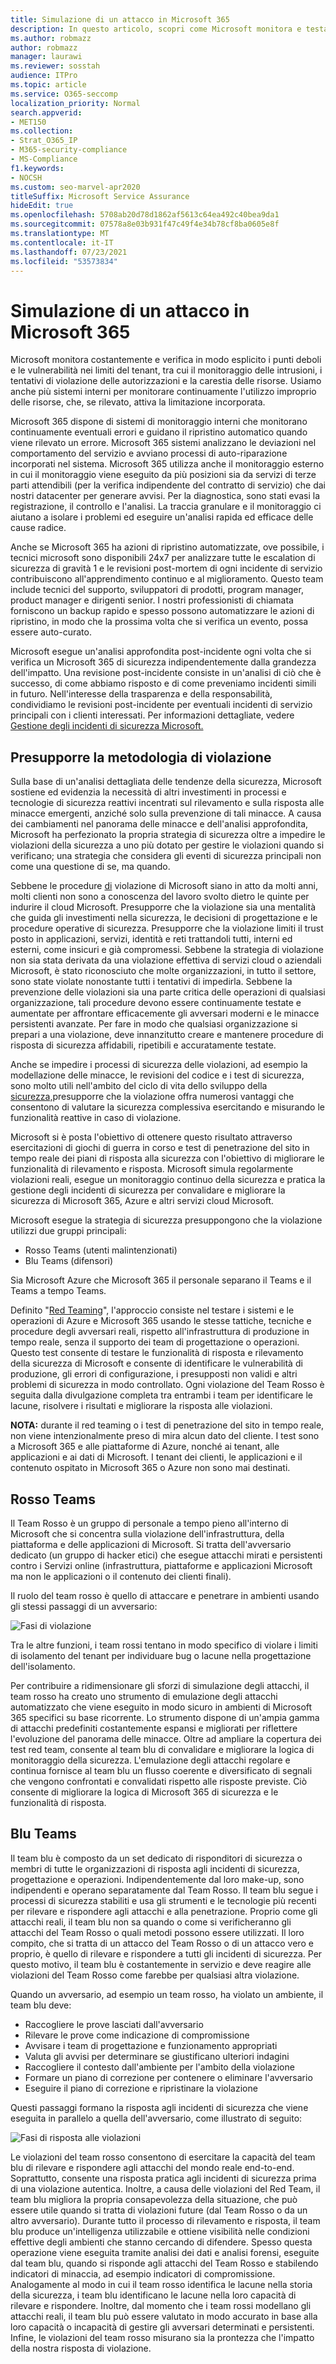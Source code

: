 ```yaml
---
title: Simulazione di un attacco in Microsoft 365
description: In questo articolo, scopri come Microsoft monitora e testa continuamente i limiti del tenant per Microsoft 365.
ms.author: robmazz
author: robmazz
manager: laurawi
ms.reviewer: sosstah
audience: ITPro
ms.topic: article
ms.service: O365-seccomp
localization_priority: Normal
search.appverid:
- MET150
ms.collection:
- Strat_O365_IP
- M365-security-compliance
- MS-Compliance
f1.keywords:
- NOCSH
ms.custom: seo-marvel-apr2020
titleSuffix: Microsoft Service Assurance
hideEdit: true
ms.openlocfilehash: 5708ab20d78d1862af5613c64ea492c40bea9da1
ms.sourcegitcommit: 07578a8e03b931f47c49f4e34b78cf8ba0605e8f
ms.translationtype: MT
ms.contentlocale: it-IT
ms.lasthandoff: 07/23/2021
ms.locfileid: "53573834"
---
```

# <a name="attack-simulation-in-microsoft-365"></a>Simulazione di un attacco in Microsoft 365

Microsoft monitora costantemente e verifica in modo esplicito i punti deboli e le vulnerabilità nei limiti del tenant, tra cui il monitoraggio delle intrusioni, i tentativi di violazione delle autorizzazioni e la carestia delle risorse. Usiamo anche più sistemi interni per monitorare continuamente l'utilizzo improprio delle risorse, che, se rilevato, attiva la limitazione incorporata.

Microsoft 365 dispone di sistemi di monitoraggio interni che monitorano continuamente eventuali errori e guidano il ripristino automatico quando viene rilevato un errore. Microsoft 365 sistemi analizzano le deviazioni nel comportamento del servizio e avviano processi di auto-riparazione incorporati nel sistema. Microsoft 365 utilizza anche il monitoraggio esterno in cui il monitoraggio viene eseguito da più posizioni sia da servizi di terze parti attendibili (per la verifica indipendente del contratto di servizio) che dai nostri datacenter per generare avvisi. Per la diagnostica, sono stati evasi la registrazione, il controllo e l'analisi. La traccia granulare e il monitoraggio ci aiutano a isolare i problemi ed eseguire un'analisi rapida ed efficace delle cause radice.

Anche se Microsoft 365 ha azioni di ripristino automatizzate, ove possibile, i tecnici microsoft sono disponibili 24x7 per analizzare tutte le escalation di sicurezza di gravità 1 e le revisioni post-mortem di ogni incidente di servizio contribuiscono all'apprendimento continuo e al miglioramento. Questo team include tecnici del supporto, sviluppatori di prodotti, program manager, product manager e dirigenti senior. I nostri professionisti di chiamata forniscono un backup rapido e spesso possono automatizzare le azioni di ripristino, in modo che la prossima volta che si verifica un evento, possa essere auto-curato.

Microsoft esegue un'analisi approfondita post-incidente ogni volta che si verifica un Microsoft 365 di sicurezza indipendentemente dalla grandezza dell'impatto. Una revisione post-incidente consiste in un'analisi di ciò che è successo, di come abbiamo risposto e di come preveniamo incidenti simili in futuro. Nell'interesse della trasparenza e della responsabilità, condividiamo le revisioni post-incidente per eventuali incidenti di servizio principali con i clienti interessati. Per informazioni dettagliate, vedere [Gestione degli incidenti di sicurezza Microsoft.](assurance-security-incident-management.md)

## <a name="assume-breach-methodology"></a>Presupporre la metodologia di violazione

Sulla base di un'analisi dettagliata delle tendenze della sicurezza, Microsoft sostiene ed evidenzia la necessità di altri investimenti in processi e tecnologie di sicurezza reattivi incentrati sul rilevamento e sulla risposta alle minacce emergenti, anziché solo sulla prevenzione di tali minacce. A causa dei cambiamenti nel panorama delle minacce e dell'analisi approfondita, Microsoft ha perfezionato la propria strategia di sicurezza oltre a impedire le violazioni della sicurezza a uno più dotato per gestire le violazioni quando si verificano; una strategia che considera gli eventi di sicurezza principali non come una questione di se, ma quando.

Sebbene le procedure [di](https://www.microsoft.com/TrustCenter/Security/default.aspx) violazione di Microsoft siano in atto da molti anni, molti clienti non sono a conoscenza del lavoro svolto dietro le quinte per indurire il cloud Microsoft. Presupporre che la violazione sia una mentalità che guida gli investimenti nella sicurezza, le decisioni di progettazione e le procedure operative di sicurezza. Presupporre che la violazione limiti il trust posto in applicazioni, servizi, identità e reti trattandoli tutti, interni ed esterni, come insicuri e già compromessi. Sebbene la strategia di violazione non sia stata derivata da una violazione effettiva di servizi cloud o aziendali Microsoft, è stato riconosciuto che molte organizzazioni, in tutto il settore, sono state violate nonostante tutti i tentativi di impedirla. Sebbene la prevenzione delle violazioni sia una parte critica delle operazioni di qualsiasi organizzazione, tali procedure devono essere continuamente testate e aumentate per affrontare efficacemente gli avversari moderni e le minacce persistenti avanzate. Per fare in modo che qualsiasi organizzazione si prepari a una violazione, deve innanzitutto creare e mantenere procedure di risposta di sicurezza affidabili, ripetibili e accuratamente testate.

Anche se impedire i processi di sicurezza delle violazioni, ad esempio la modellazione delle minacce, le revisioni del codice e i test di sicurezza, sono molto utili nell'ambito del ciclo di vita dello sviluppo della [sicurezza,](https://www.microsoft.com/securityengineering/sdl/)presupporre che la violazione offra numerosi vantaggi che consentono di valutare la sicurezza complessiva esercitando e misurando le funzionalità reattive in caso di violazione.

Microsoft si è posta l'obiettivo di ottenere questo risultato attraverso esercitazioni di giochi di guerra in corso e test di penetrazione del sito in tempo reale dei piani di risposta alla sicurezza con l'obiettivo di migliorare le funzionalità di rilevamento e risposta. Microsoft simula regolarmente violazioni reali, esegue un monitoraggio continuo della sicurezza e pratica la gestione degli incidenti di sicurezza per convalidare e migliorare la sicurezza di Microsoft 365, Azure e altri servizi cloud Microsoft.

Microsoft esegue la strategia di sicurezza presuppongono che la violazione utilizzi due gruppi principali:

- Rosso Teams (utenti malintenzionati)
- Blu Teams (difensori)

Sia Microsoft Azure che Microsoft 365 il personale separano il Teams e il Teams a tempo Teams.

Definito "[Red Teaming](https://go.microsoft.com/fwlink/?linkid=518599)", l'approccio consiste nel testare i sistemi e le operazioni di Azure e Microsoft 365 usando le stesse tattiche, tecniche e procedure degli avversari reali, rispetto all'infrastruttura di produzione in tempo reale, senza il supporto dei team di progettazione o operazioni. Questo test consente di testare le funzionalità di risposta e rilevamento della sicurezza di Microsoft e consente di identificare le vulnerabilità di produzione, gli errori di configurazione, i presupposti non validi e altri problemi di sicurezza in modo controllato. Ogni violazione del Team Rosso è seguita dalla divulgazione completa tra entrambi i team per identificare le lacune, risolvere i risultati e migliorare la risposta alle violazioni.

**NOTA:** durante il red teaming o i test di penetrazione del sito in tempo reale, non viene intenzionalmente preso di mira alcun dato del cliente. I test sono a Microsoft 365 e alle piattaforme di Azure, nonché ai tenant, alle applicazioni e ai dati di Microsoft. I tenant dei clienti, le applicazioni e il contenuto ospitato in Microsoft 365 o Azure non sono mai destinati.

## <a name="red-teams"></a>Rosso Teams

Il Team Rosso è un gruppo di personale a tempo pieno all'interno di Microsoft che si concentra sulla violazione dell'infrastruttura, della piattaforma e delle applicazioni di Microsoft. Si tratta dell'avversario dedicato (un gruppo di hacker etici) che esegue attacchi mirati e persistenti contro i Servizi online (infrastruttura, piattaforme e applicazioni Microsoft ma non le applicazioni o il contenuto dei clienti finali).

Il ruolo del team rosso è quello di attaccare e penetrare in ambienti usando gli stessi passaggi di un avversario:

![Fasi di violazione](../media/office-365-isolation-breach-stages.png)

Tra le altre funzioni, i team rossi tentano in modo specifico di violare i limiti di isolamento del tenant per individuare bug o lacune nella progettazione dell'isolamento.

Per contribuire a ridimensionare gli sforzi di simulazione degli attacchi, il team rosso ha creato uno strumento di emulazione degli attacchi automatizzato che viene eseguito in modo sicuro in ambienti di Microsoft 365 specifici su base ricorrente. Lo strumento dispone di un'ampia gamma di attacchi predefiniti costantemente espansi e migliorati per riflettere l'evoluzione del panorama delle minacce. Oltre ad ampliare la copertura dei test red team, consente al team blu di convalidare e migliorare la logica di monitoraggio della sicurezza. L'emulazione degli attacchi regolare e continua fornisce al team blu un flusso coerente e diversificato di segnali che vengono confrontati e convalidati rispetto alle risposte previste. Ciò consente di migliorare la logica di Microsoft 365 di sicurezza e le funzionalità di risposta.

## <a name="blue-teams"></a>Blu Teams

Il team blu è composto da un set dedicato di risponditori di sicurezza o membri di tutte le organizzazioni di risposta agli incidenti di sicurezza, progettazione e operazioni. Indipendentemente dal loro make-up, sono indipendenti e operano separatamente dal Team Rosso. Il team blu segue i processi di sicurezza stabiliti e usa gli strumenti e le tecnologie più recenti per rilevare e rispondere agli attacchi e alla penetrazione. Proprio come gli attacchi reali, il team blu non sa quando o come si verificheranno gli attacchi del Team Rosso o quali metodi possono essere utilizzati. Il loro compito, che si tratta di un attacco del Team Rosso o di un attacco vero e proprio, è quello di rilevare e rispondere a tutti gli incidenti di sicurezza. Per questo motivo, il team blu è costantemente in servizio e deve reagire alle violazioni del Team Rosso come farebbe per qualsiasi altra violazione.

Quando un avversario, ad esempio un team rosso, ha violato un ambiente, il team blu deve:

- Raccogliere le prove lasciati dall'avversario
- Rilevare le prove come indicazione di compromissione
- Avvisare i team di progettazione e funzionamento appropriati
- Valuta gli avvisi per determinare se giustificano ulteriori indagini
- Raccogliere il contesto dall'ambiente per l'ambito della violazione
- Formare un piano di correzione per contenere o eliminare l'avversario
- Eseguire il piano di correzione e ripristinare la violazione

Questi passaggi formano la risposta agli incidenti di sicurezza che viene eseguita in parallelo a quella dell'avversario, come illustrato di seguito:

![Fasi di risposta alle violazioni](../media/office-365-isolation-breach-response-stages.png)

Le violazioni del team rosso consentono di esercitare la capacità del team blu di rilevare e rispondere agli attacchi del mondo reale end-to-end. Soprattutto, consente una risposta pratica agli incidenti di sicurezza prima di una violazione autentica. Inoltre, a causa delle violazioni del Red Team, il team blu migliora la propria consapevolezza della situazione, che può essere utile quando si tratta di violazioni future (dal Team Rosso o da un altro avversario). Durante tutto il processo di rilevamento e risposta, il team blu produce un'intelligenza utilizzabile e ottiene visibilità nelle condizioni effettive degli ambienti che stanno cercando di difendere. Spesso questa operazione viene eseguita tramite analisi dei dati e analisi forensi, eseguite dal team blu, quando si risponde agli attacchi del Team Rosso e stabilendo indicatori di minaccia, ad esempio indicatori di compromissione. Analogamente al modo in cui il team rosso identifica le lacune nella storia della sicurezza, i team blu identificano le lacune nella loro capacità di rilevare e rispondere. Inoltre, dal momento che i team rossi modellano gli attacchi reali, il team blu può essere valutato in modo accurato in base alla loro capacità o incapacità di gestire gli avversari determinati e persistenti. Infine, le violazioni del team rosso misurano sia la prontezza che l'impatto della nostra risposta di violazione.
